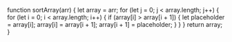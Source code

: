 <!-- Array Sorting -->

<!-- Normal Solution -->

<!-- 
given an array 
sort array 
cant use sort method 
are we only given an array of numbers?
if not in what way do we sort other things?
nested loop
if statement to compare current and iterated numbers -->

function sortArray(arr) {
  let array = arr;
  for (let j = 0; j < array.length; j++) {
    for (let i = 0; i < array.length; i++) {
      if (array[i] > array[i + 1]) {
        let placeholder = array[i];
        array[i] = array[i + 1];
        array[i + 1] = placeholder;
      }
    }
  }
  return array;
}